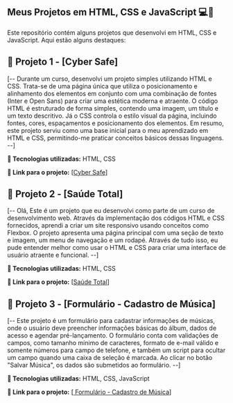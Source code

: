 ## Meus Projetos em HTML, CSS e JavaScript 💻🚀
Este repositório contém alguns projetos que desenvolvi em HTML, CSS e JavaScript. Aqui estão alguns destaques:

## 📁 Projeto 1 - [Cyber Safe]

[-- Durante um curso, desenvolvi um projeto simples utilizando HTML e CSS. Trata-se de uma página única que utiliza o posicionamento e alinhamento dos elementos em conjunto com uma combinação de fontes (Inter e Open Sans) para criar uma estética moderna e atraente. O código HTML é estruturado de forma simples, contendo uma imagem, um título e um texto descritivo. Já o CSS controla o estilo visual da página, incluindo fontes, cores, espaçamentos e posicionamento dos elementos. Em resumo, este projeto serviu como uma base inicial para o meu aprendizado em HTML e CSS, permitindo-me praticar conceitos básicos dessas linguagens. --]

**🚀 Tecnologias utilizadas:** HTML, CSS

**🔗 Link para o projeto:** [<a href="https://guilherme-dev15.github.io/Projetos-HTML-CSS-JAVASCRIPT/Projeto%2001%20-%20CyberSafe%20HTML-CSS/">Cyber Safe</a>]

## 📁 Projeto 2 - [Saúde Total]

[-- Olá, Este é um projeto que eu desenvolvi como parte de um curso de desenvolvimento web. Através da implementação dos códigos HTML e CSS fornecidos, aprendi a criar um site responsivo usando conceitos como Flexbox. O projeto apresenta uma página principal com uma seção de texto e imagem, um menu de navegação e um rodapé. Através de tudo isso, eu pude entender melhor como usar o HTML e CSS para criar uma interface de usuário atraente e funcional. --]

**🚀 Tecnologias utilizadas:** HTML, CSS

**🔗 Link para o projeto:** [<a href="https://guilherme-dev15.github.io/Projetos-HTML-CSS-JAVASCRIPT/Projeto%2002%20-%20Saude%20Total%20-%20HTML-CSS/">Saúde Total</a>]

## 📁 Projeto 3 - [Formulário - Cadastro de Música]

[-- Este projeto é um formulário para cadastrar informações de músicas, onde o usuário deve preencher informações básicas do álbum, dados de acesso e agendar pré-lançamento. O formulário conta com validações de campos, como tamanho mínimo de caracteres, formato de e-mail válido e somente números para campo de telefone, e também um script para ocultar um campo quando uma caixa de seleção é marcada. Ao clicar no botão "Salvar Música", os dados são submetidos ao formulário. --]

**🚀 Tecnologias utilizadas:** HTML, CSS, JavaScript

**🔗 Link para o projeto:** [<a href="https://guilherme-dev15.github.io/Projetos-HTML-CSS-JAVASCRIPT/Projeto%2003%20-%20Forulário%20HTML-CSS/">
Formulário - Cadastro de Música</a>]

